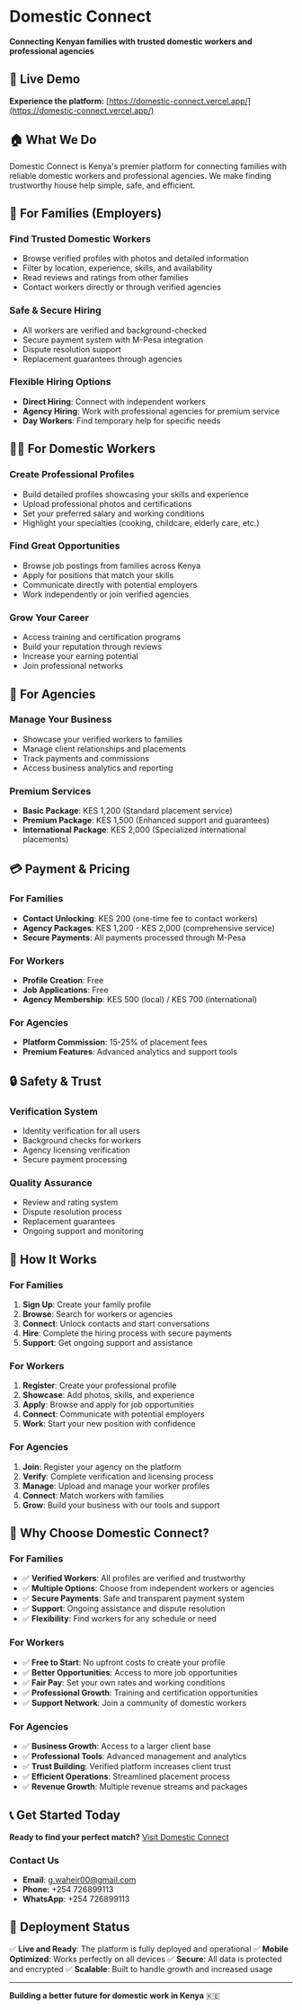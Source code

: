 # Domestic Connect

**Connecting Kenyan families with trusted domestic workers and professional agencies**

## 🚀 **Live Demo**

**Experience the platform:** [https://domestic-connect.vercel.app/](https://domestic-connect.vercel.app/)

## 🏠 **What We Do**

Domestic Connect is Kenya's premier platform for connecting families with reliable domestic workers and professional agencies. We make finding trustworthy house help simple, safe, and efficient.

## 👥 **For Families (Employers)**

### **Find Trusted Domestic Workers**
- Browse verified profiles with photos and detailed information
- Filter by location, experience, skills, and availability
- Read reviews and ratings from other families
- Contact workers directly or through verified agencies

### **Safe & Secure Hiring**
- All workers are verified and background-checked
- Secure payment system with M-Pesa integration
- Dispute resolution support
- Replacement guarantees through agencies

### **Flexible Hiring Options**
- **Direct Hiring**: Connect with independent workers
- **Agency Hiring**: Work with professional agencies for premium service
- **Day Workers**: Find temporary help for specific needs

## 👩‍💼 **For Domestic Workers**

### **Create Professional Profiles**
- Build detailed profiles showcasing your skills and experience
- Upload professional photos and certifications
- Set your preferred salary and working conditions
- Highlight your specialties (cooking, childcare, elderly care, etc.)

### **Find Great Opportunities**
- Browse job postings from families across Kenya
- Apply for positions that match your skills
- Communicate directly with potential employers
- Work independently or join verified agencies

### **Grow Your Career**
- Access training and certification programs
- Build your reputation through reviews
- Increase your earning potential
- Join professional networks

## 🏢 **For Agencies**

### **Manage Your Business**
- Showcase your verified workers to families
- Manage client relationships and placements
- Track payments and commissions
- Access business analytics and reporting

### **Premium Services**
- **Basic Package**: KES 1,200 (Standard placement service)
- **Premium Package**: KES 1,500 (Enhanced support and guarantees)
- **International Package**: KES 2,000 (Specialized international placements)

## 💳 **Payment & Pricing**

### **For Families**
- **Contact Unlocking**: KES 200 (one-time fee to contact workers)
- **Agency Packages**: KES 1,200 - KES 2,000 (comprehensive service)
- **Secure Payments**: All payments processed through M-Pesa

### **For Workers**
- **Profile Creation**: Free
- **Job Applications**: Free
- **Agency Membership**: KES 500 (local) / KES 700 (international)

### **For Agencies**
- **Platform Commission**: 15-25% of placement fees
- **Premium Features**: Advanced analytics and support tools

## 🔒 **Safety & Trust**

### **Verification System**
- Identity verification for all users
- Background checks for workers
- Agency licensing verification
- Secure payment processing

### **Quality Assurance**
- Review and rating system
- Dispute resolution process
- Replacement guarantees
- Ongoing support and monitoring

## 📱 **How It Works**

### **For Families**
1. **Sign Up**: Create your family profile
2. **Browse**: Search for workers or agencies
3. **Connect**: Unlock contacts and start conversations
4. **Hire**: Complete the hiring process with secure payments
5. **Support**: Get ongoing support and assistance

### **For Workers**
1. **Register**: Create your professional profile
2. **Showcase**: Add photos, skills, and experience
3. **Apply**: Browse and apply for job opportunities
4. **Connect**: Communicate with potential employers
5. **Work**: Start your new position with confidence

### **For Agencies**
1. **Join**: Register your agency on the platform
2. **Verify**: Complete verification and licensing process
3. **Manage**: Upload and manage your worker profiles
4. **Connect**: Match workers with families
5. **Grow**: Build your business with our tools and support

## 🌟 **Why Choose Domestic Connect?**

### **For Families**
- ✅ **Verified Workers**: All profiles are verified and trustworthy
- ✅ **Multiple Options**: Choose from independent workers or agencies
- ✅ **Secure Payments**: Safe and transparent payment system
- ✅ **Support**: Ongoing assistance and dispute resolution
- ✅ **Flexibility**: Find workers for any schedule or need

### **For Workers**
- ✅ **Free to Start**: No upfront costs to create your profile
- ✅ **Better Opportunities**: Access to more job opportunities
- ✅ **Fair Pay**: Set your own rates and working conditions
- ✅ **Professional Growth**: Training and certification opportunities
- ✅ **Support Network**: Join a community of domestic workers

### **For Agencies**
- ✅ **Business Growth**: Access to a larger client base
- ✅ **Professional Tools**: Advanced management and analytics
- ✅ **Trust Building**: Verified platform increases client trust
- ✅ **Efficient Operations**: Streamlined placement process
- ✅ **Revenue Growth**: Multiple revenue streams and packages

## 📞 **Get Started Today**

**Ready to find your perfect match?** [Visit Domestic Connect](https://domestic-connect.vercel.app/)

### **Contact Us**
- **Email**: g.waheir00@gmail.com
- **Phone**: +254 726899113
- **WhatsApp**: +254 726899113

## 🚀 **Deployment Status**

✅ **Live and Ready**: The platform is fully deployed and operational
✅ **Mobile Optimized**: Works perfectly on all devices
✅ **Secure**: All data is protected and encrypted
✅ **Scalable**: Built to handle growth and increased usage

---

**Building a better future for domestic work in Kenya** 🇰🇪
